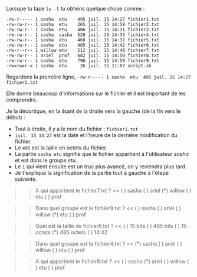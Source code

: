 Lorsque tu tape `ls -l` tu obtiens quelque chose comme :

```
-rw-r----- 1 sasha  etu    495 juil. 15 14:27 fichier1.txt
-rw-rw-r-- 1 sasha  etu    265 juil. 15 14:59 fichier2.txt
-rw-rw-r-- 1 sasha  etu    406 juil. 15 14:31 fichier3.txt
-rw-rw-r-- 1 sasha  sasha  520 juil. 15 14:35 fichier4.txt
-rw-rw-r-- 1 sasha  etu    468 juil. 15 14:37 fichier5.txt
-rw-rw-r-- 1 sasha  etu    485 juil. 15 14:42 fichier6.txt
-rw-r--r-- 1 willow etu    512 juil. 15 14:48 fichier7.txt
-rw-rw-r-- 1 ariel  prof   682 juil. 15 14:50 fichier8.txt
-rw-rw-r-- 1 sasha  etu    796 juil. 15 14:59 fichier9.txt
-rwxrwxr-x 1 sasha  etu     26 juil. 15 11:07 script.sh
```

Regardons la première ligne, `-rw-r----- 1 sasha  etu  495 juil. 15 14:27 fichier1.txt` 

Elle donne beaucoup d'informations sur le fichier et il est important de les comprendre.

Je la décortique, en la lisant de la droite vers la gauche (de la fin vers le début) :

* Tout à droite, il y a le nom du fichier : `fichier1.txt`
* `juil. 15 14:27` est la date et l'heure de la dernière modification du fichier.
* Le `495` est la taille en octets du fichier.
* La partie `sasha etu` signifie que le fichier appartient à l'utilisateur *sasha* et est dans le groupe *etu*.
* Le `1` qui vient ensuite est un truc plus avancé, on y reviendra plus tard.
* Je t'explique la signification de la partie tout à gauche à l'étape suivante.

>> A qui appartient le fichier7.txt ? <<
( ) sasha
( ) ariel
(*) willow
( ) etu
( ) prof

>> Dans quel groupe est le fichier9.txt ? <<
( ) sasha
( ) ariel
( ) willow
(*) etu
( ) prof

>> Quel est la taille de fichier6.txt ? <<
( ) 15 bits
( ) 485 bits
( ) 15 octets
(*) 485 octets
( ) 14:42

>> Dans quel groupe est le fichier4.txt ? <<
(*) sasha
( ) ariel
( ) willow
( ) etu
( ) prof

>> A qui appartient le fichier8.txt ? <<
( ) sasha
(*) ariel
( ) willow
( ) etu
( ) prof
